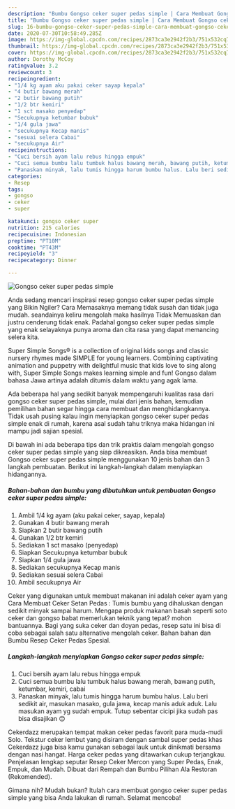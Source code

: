 ```yaml
---
description: "Bumbu Gongso ceker super pedas simple | Cara Membuat Gongso ceker super pedas simple Yang Sedap"
title: "Bumbu Gongso ceker super pedas simple | Cara Membuat Gongso ceker super pedas simple Yang Sedap"
slug: 16-bumbu-gongso-ceker-super-pedas-simple-cara-membuat-gongso-ceker-super-pedas-simple-yang-sedap
date: 2020-07-30T10:58:49.285Z
image: https://img-global.cpcdn.com/recipes/2873ca3e2942f2b3/751x532cq70/gongso-ceker-super-pedas-simple-foto-resep-utama.jpg
thumbnail: https://img-global.cpcdn.com/recipes/2873ca3e2942f2b3/751x532cq70/gongso-ceker-super-pedas-simple-foto-resep-utama.jpg
cover: https://img-global.cpcdn.com/recipes/2873ca3e2942f2b3/751x532cq70/gongso-ceker-super-pedas-simple-foto-resep-utama.jpg
author: Dorothy McCoy
ratingvalue: 3.2
reviewcount: 3
recipeingredient:
- "1/4 kg ayam aku pakai ceker sayap kepala"
- "4 butir bawang merah"
- "2 butir bawang putih"
- "1/2 btr kemiri"
- "1 sct masako penyedap"
- "Secukupnya ketumbar bubuk"
- "1/4 gula jawa"
- "secukupnya Kecap manis"
- "sesuai selera Cabai"
- "secukupnya Air"
recipeinstructions:
- "Cuci bersih ayam lalu rebus hingga empuk"
- "Cuci semua bumbu lalu tumbuk halus bawang merah, bawang putih, ketumbar, kemiri, cabai"
- "Panaskan minyak, lalu tumis hingga harum bumbu halus. Lalu beri sedikit air, masukan masako, gula jawa, kecap manis aduk aduk. Lalu masukan ayam yg sudah empuk. Tutup sebentar cicipi jika sudah pas bisa disajikan 😊"
categories:
- Resep
tags:
- gongso
- ceker
- super

katakunci: gongso ceker super 
nutrition: 215 calories
recipecuisine: Indonesian
preptime: "PT10M"
cooktime: "PT43M"
recipeyield: "3"
recipecategory: Dinner

---
```



![Gongso ceker super pedas simple](https://img-global.cpcdn.com/recipes/2873ca3e2942f2b3/751x532cq70/gongso-ceker-super-pedas-simple-foto-resep-utama.jpg)

Anda sedang mencari inspirasi resep gongso ceker super pedas simple yang Bikin Ngiler? Cara Memasaknya memang tidak susah dan tidak juga mudah. seandainya keliru mengolah maka hasilnya Tidak Memuaskan dan justru cenderung tidak enak. Padahal gongso ceker super pedas simple yang enak selayaknya punya aroma dan cita rasa yang dapat memancing selera kita.

Super Simple Songs® is a collection of original kids songs and classic nursery rhymes made SIMPLE for young learners. Combining captivating animation and puppetry with delightful music that kids love to sing along with, Super Simple Songs makes learning simple and fun! Gongso dalam bahasa Jawa artinya adalah ditumis dalam waktu yang agak lama.

Ada beberapa hal yang sedikit banyak mempengaruhi kualitas rasa dari gongso ceker super pedas simple, mulai dari jenis bahan, kemudian pemilihan bahan segar hingga cara membuat dan menghidangkannya. Tidak usah pusing kalau ingin menyiapkan gongso ceker super pedas simple enak di rumah, karena asal sudah tahu triknya maka hidangan ini mampu jadi sajian spesial.


Di bawah ini ada beberapa tips dan trik praktis dalam mengolah gongso ceker super pedas simple yang siap dikreasikan. Anda bisa membuat Gongso ceker super pedas simple menggunakan 10 jenis bahan dan 3 langkah pembuatan. Berikut ini langkah-langkah dalam menyiapkan hidangannya.

<!--inarticleads1-->

##### Bahan-bahan dan bumbu yang dibutuhkan untuk pembuatan Gongso ceker super pedas simple:

1. Ambil 1/4 kg ayam (aku pakai ceker, sayap, kepala)
1. Gunakan 4 butir bawang merah
1. Siapkan 2 butir bawang putih
1. Gunakan 1/2 btr kemiri
1. Sediakan 1 sct masako (penyedap)
1. Siapkan Secukupnya ketumbar bubuk
1. Siapkan 1/4 gula jawa
1. Sediakan secukupnya Kecap manis
1. Sediakan sesuai selera Cabai
1. Ambil secukupnya Air


Ceker yang digunakan untuk membuat makanan ini adalah ceker ayam yang Cara Membuat Ceker Setan Pedas : Tumis bumbu yang dihaluskan dengan sedikit minyak sampai harum. Mengapa produk makanan basah seperti soto ceker dan gongso babat memerlukan teknik yang tepat? mohon bantuannya. Bagi yang suka ceker dan doyan pedas, resep satu ini bisa di coba sebagai salah satu alternative mengolah ceker. Bahan bahan dan Bumbu Resep Ceker Pedas Spesial. 

<!--inarticleads2-->

##### Langkah-langkah menyiapkan Gongso ceker super pedas simple:

1. Cuci bersih ayam lalu rebus hingga empuk
1. Cuci semua bumbu lalu tumbuk halus bawang merah, bawang putih, ketumbar, kemiri, cabai
1. Panaskan minyak, lalu tumis hingga harum bumbu halus. Lalu beri sedikit air, masukan masako, gula jawa, kecap manis aduk aduk. Lalu masukan ayam yg sudah empuk. Tutup sebentar cicipi jika sudah pas bisa disajikan 😊


Cekerdazz merupakan tempat makan ceker pedas favorit para muda-mudi Solo. Tekstur ceker lembut yang disiram dengan sambal super pedas khas Cekerdazz juga bisa kamu gunakan sebagai lauk untuk dinikmati bersama dengan nasi hangat. Harga ceker pedas yang ditawarkan cukup terjangkau. Penjelasan lengkap seputar Resep Ceker Mercon yang Super Pedas, Enak, Empuk, dan Mudah. Dibuat dari Rempah dan Bumbu Pilihan Ala Restoran (Rekomended). 

Gimana nih? Mudah bukan? Itulah cara membuat gongso ceker super pedas simple yang bisa Anda lakukan di rumah. Selamat mencoba!
